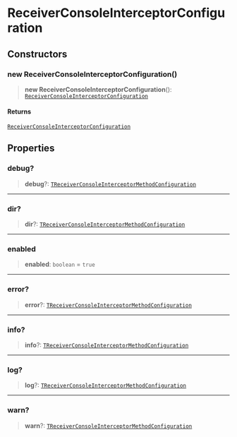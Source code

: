 # ReceiverConsoleInterceptorConfiguration

## Constructors

### new ReceiverConsoleInterceptorConfiguration()

> **new ReceiverConsoleInterceptorConfiguration**(): [`ReceiverConsoleInterceptorConfiguration`](reference/classes/ReceiverConsoleInterceptorConfiguration.md)

#### Returns

[`ReceiverConsoleInterceptorConfiguration`](reference/classes/ReceiverConsoleInterceptorConfiguration.md)

## Properties

### debug?

> **debug**?: [`TReceiverConsoleInterceptorMethodConfiguration`](reference/type-aliases/TReceiverConsoleInterceptorMethodConfiguration.md)

***

### dir?

> **dir**?: [`TReceiverConsoleInterceptorMethodConfiguration`](reference/type-aliases/TReceiverConsoleInterceptorMethodConfiguration.md)

***

### enabled

> **enabled**: `boolean` = `true`

***

### error?

> **error**?: [`TReceiverConsoleInterceptorMethodConfiguration`](reference/type-aliases/TReceiverConsoleInterceptorMethodConfiguration.md)

***

### info?

> **info**?: [`TReceiverConsoleInterceptorMethodConfiguration`](reference/type-aliases/TReceiverConsoleInterceptorMethodConfiguration.md)

***

### log?

> **log**?: [`TReceiverConsoleInterceptorMethodConfiguration`](reference/type-aliases/TReceiverConsoleInterceptorMethodConfiguration.md)

***

### warn?

> **warn**?: [`TReceiverConsoleInterceptorMethodConfiguration`](reference/type-aliases/TReceiverConsoleInterceptorMethodConfiguration.md)

